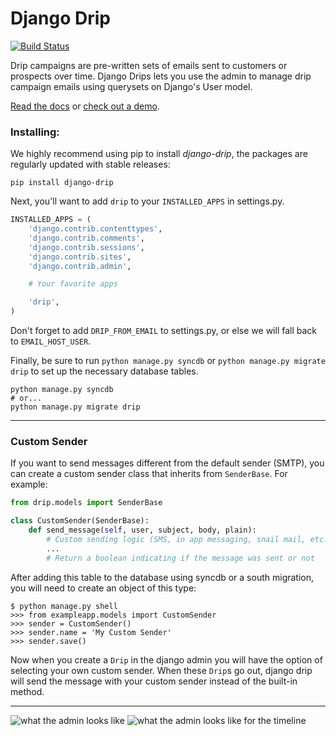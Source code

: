 Django Drip
====================

[![Build Status](https://secure.travis-ci.org/zapier/django-drip.png)](http://travis-ci.org/zapier/django-drip)

Drip campaigns are pre-written sets of emails sent to customers or prospects over time. Django Drips lets you use the admin to manage drip campaign emails using querysets on Django's User model.

[Read the docs](https://django-drip.readthedocs.org/en/latest/) or [check out a demo](http://djangodrip.com/).

### Installing:

We highly recommend using pip to install *django-drip*, the packages are regularly updated
with stable releases:

```
pip install django-drip
```

Next, you'll want to add `drip` to your `INSTALLED_APPS` in settings.py.

```python
INSTALLED_APPS = (
    'django.contrib.contenttypes',
    'django.contrib.comments',
    'django.contrib.sessions',
    'django.contrib.sites',
    'django.contrib.admin',

    # Your favorite apps

    'drip',
)
```

Don't forget to add `DRIP_FROM_EMAIL` to settings.py, or else we will fall back to `EMAIL_HOST_USER`.

Finally, be sure to run `python manage.py syncdb` or `python manage.py migrate drip` to set up
the necessary database tables.

```
python manage.py syncdb
# or...
python manage.py migrate drip
```
-------------------

### Custom Sender

If you want to send messages different from the default sender (SMTP),
you can create a custom sender class that inherits from `SenderBase`. For example:

```python
from drip.models import SenderBase

class CustomSender(SenderBase):
    def send_message(self, user, subject, body, plain):
        # Custom sending logic (SMS, in app messaging, snail mail, etc.)
        ...
        # Return a boolean indicating if the message was sent or not
```

After adding this table to the database using syncdb or a south migration, you
will need to create an object of this type:

```shell
$ python manage.py shell
>>> from exampleapp.models import CustomSender
>>> sender = CustomSender()
>>> sender.name = 'My Custom Sender'
>>> sender.save()
```

Now when you create a `Drip` in the django admin you will have the option of
selecting your own custom sender. When these `Drip`s go out, django drip will
send the message with your custom sender instead of the built-in method.

-------------------

![what the admin looks like](https://raw.github.com/zapier/django-drip/master/docs/images/drip-example.png)
![what the admin looks like for the timeline](https://raw.github.com/zapier/django-drip/master/docs/images/view-timeline.png)
